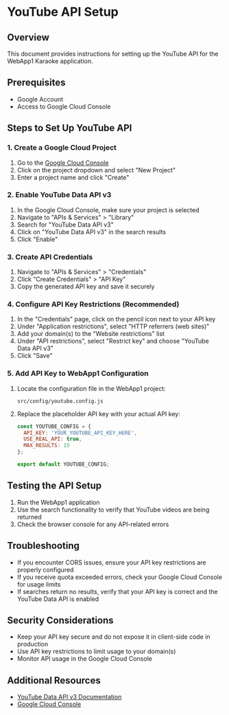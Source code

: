 # YouTube API Setup

## Overview
This document provides instructions for setting up the YouTube API for the WebApp1 Karaoke application.

## Prerequisites
- Google Account
- Access to Google Cloud Console

## Steps to Set Up YouTube API

### 1. Create a Google Cloud Project
1. Go to the [Google Cloud Console](https://console.cloud.google.com/)
2. Click on the project dropdown and select "New Project"
3. Enter a project name and click "Create"

### 2. Enable YouTube Data API v3
1. In the Google Cloud Console, make sure your project is selected
2. Navigate to "APIs & Services" > "Library"
3. Search for "YouTube Data API v3"
4. Click on "YouTube Data API v3" in the search results
5. Click "Enable"

### 3. Create API Credentials
1. Navigate to "APIs & Services" > "Credentials"
2. Click "Create Credentials" > "API Key"
3. Copy the generated API key and save it securely

### 4. Configure API Key Restrictions (Recommended)
1. In the "Credentials" page, click on the pencil icon next to your API key
2. Under "Application restrictions", select "HTTP referrers (web sites)"
3. Add your domain(s) to the "Website restrictions" list
4. Under "API restrictions", select "Restrict key" and choose "YouTube Data API v3"
5. Click "Save"

### 5. Add API Key to WebApp1 Configuration
1. Locate the configuration file in the WebApp1 project:
   ```
   src/config/youtube.config.js
   ```
2. Replace the placeholder API key with your actual API key:
   ```javascript
   const YOUTUBE_CONFIG = {
     API_KEY: 'YOUR_YOUTUBE_API_KEY_HERE',
     USE_REAL_API: true,
     MAX_RESULTS: 15
   };

   export default YOUTUBE_CONFIG;
   ```

## Testing the API Setup
1. Run the WebApp1 application
2. Use the search functionality to verify that YouTube videos are being returned
3. Check the browser console for any API-related errors

## Troubleshooting
- If you encounter CORS issues, ensure your API key restrictions are properly configured
- If you receive quota exceeded errors, check your Google Cloud Console for usage limits
- If searches return no results, verify that your API key is correct and the YouTube Data API is enabled

## Security Considerations
- Keep your API key secure and do not expose it in client-side code in production
- Use API key restrictions to limit usage to your domain(s)
- Monitor API usage in the Google Cloud Console

## Additional Resources
- [YouTube Data API v3 Documentation](https://developers.google.com/youtube/v3)
- [Google Cloud Console](https://console.cloud.google.com/)